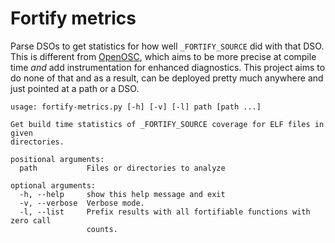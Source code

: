 # Fortify metrics

Parse DSOs to get statistics for how well `_FORTIFY_SOURCE` did with that DSO.
This is different from [OpenOSC](https://github.com/cisco/OpenOSC), which aims
to be more precise at compile time *and* add instrumentation for enhanced
diagnostics.  This project aims to do none of that and as a result, can be
deployed pretty much anywhere and just pointed at a path or a DSO.

```
usage: fortify-metrics.py [-h] [-v] [-l] path [path ...]

Get build time statistics of _FORTIFY_SOURCE coverage for ELF files in given
directories.

positional arguments:
  path           Files or directories to analyze

optional arguments:
  -h, --help     show this help message and exit
  -v, --verbose  Verbose mode.
  -l, --list     Prefix results with all fortifiable functions with zero call
                 counts.
```
